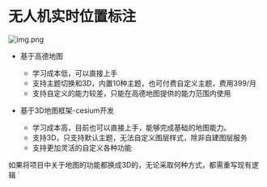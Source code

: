 # 无人机实时位置标注

![img.png](/imgs/visual/real-time/index-3.png)

- 基于高德地图
  - 学习成本低，可以直接上手
  - 支持主题切换和3D，内置10种主题，也可付费自定义主题，费用399/月
  - 支持自定义的能力较差，只能在高德地图提供的能力范围内使用

- 基于3D地图框架-cesium开发
  - 学习成本高，目前也可以直接上手，能够完成基础的地图能力。
  - 支持3D，只支持默认主题，无法自定义图层样式，除非自建图层服务
  - 支持更加灵活的自定义各种功能

如果将项目中关于地图的功能都换成3D的，无论采取何种方式，都需重写现有逻辑
˙
